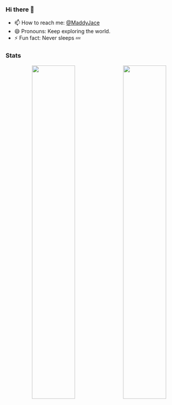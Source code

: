 ### Hi there 👋
[github-sub-title:img]: https://readme-typing-svg.herokuapp.com/?font=Segoe+Script&center=true&lines=MaddyJace.
- 📫 How to reach me: <a href="https://x.com/ReturnWheat" rel="me">@MaddyJace</a> </href> 
- 😄 Pronouns: Keep exploring the world.
- ⚡ Fun fact: Never sleeps 💤


### Stats
<p align="center">
  <img src="https://github-readme-stats-th3shadowbroker.vercel.app/api?username=MaddyJace&count_private=true&show_icons=true&theme=dark" width="48%" />
  <img src="https://github-readme-stats-th3shadowbroker.vercel.app/api/top-langs/?username=MaddyJace&theme=dark&layout=compact&langs_count=6" width="48%" />
</p>


<!--
**MaddyJace/MaddyJace** is a ✨ _special_ ✨ repository because its `README.md` (this file) appears on your GitHub profile.

Here are some ideas to get you started:
- 🌱 I’m currently learning Java and Rust, and I'm about to start a new project, which is a huge GUI project based on Windows and Android.
- 🔭 I'm not working on a project.

- 🔭 I’m currently working on ...
- 🌱 I’m currently learning ...
- 👯 I’m looking to collaborate on ...
- 🤔 I’m looking for help with ...
- 💬 Ask me about ...
- 📫 How to reach me: ...
- 😄 Pronouns: ...
- ⚡ Fun fact: ...
-->

